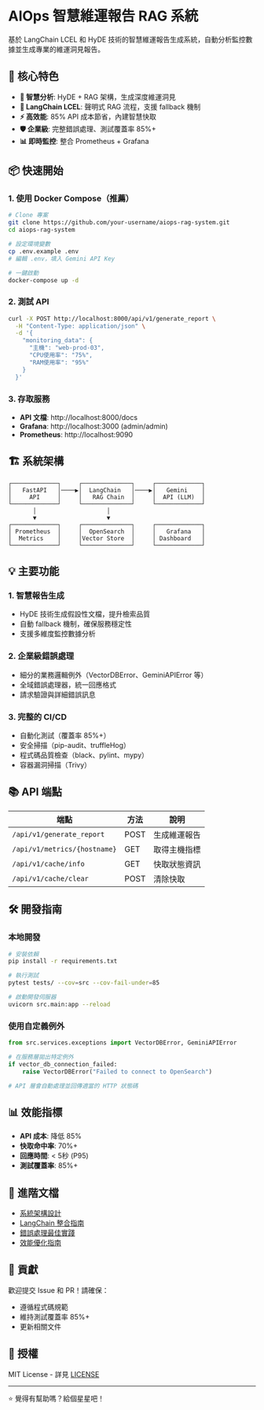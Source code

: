 # AIOps 智慧維運報告 RAG 系統

基於 LangChain LCEL 和 HyDE 技術的智慧維運報告生成系統，自動分析監控數據並生成專業的維運洞見報告。

## 🚀 核心特色

- **🤖 智慧分析**: HyDE + RAG 架構，生成深度維運洞見
- **🔗 LangChain LCEL**: 聲明式 RAG 流程，支援 fallback 機制
- **⚡ 高效能**: 85% API 成本節省，內建智慧快取
- **🛡️ 企業級**: 完整錯誤處理、測試覆蓋率 85%+
- **📊 即時監控**: 整合 Prometheus + Grafana

## 📦 快速開始

### 1. 使用 Docker Compose（推薦）

```bash
# Clone 專案
git clone https://github.com/your-username/aiops-rag-system.git
cd aiops-rag-system

# 設定環境變數
cp .env.example .env
# 編輯 .env，填入 Gemini API Key

# 一鍵啟動
docker-compose up -d
```

### 2. 測試 API

```bash
curl -X POST http://localhost:8000/api/v1/generate_report \
  -H "Content-Type: application/json" \
  -d '{
    "monitoring_data": {
      "主機": "web-prod-03",
      "CPU使用率": "75%",
      "RAM使用率": "95%"
    }
  }'
```

### 3. 存取服務

- **API 文檔**: http://localhost:8000/docs
- **Grafana**: http://localhost:3000 (admin/admin)
- **Prometheus**: http://localhost:9090

## 🏗️ 系統架構

```
┌─────────────┐     ┌──────────────┐     ┌─────────────┐
│   FastAPI   │────▶│  LangChain   │────▶│   Gemini    │
│     API     │     │   RAG Chain  │     │  API (LLM)  │
└─────────────┘     └──────────────┘     └─────────────┘
       │                    │                     
       ▼                    ▼                    
┌─────────────┐     ┌──────────────┐     ┌─────────────┐
│ Prometheus  │     │  OpenSearch  │     │   Grafana   │
│  Metrics    │     │Vector Store  │     │ Dashboard   │
└─────────────┘     └──────────────┘     └─────────────┘
```

## 💡 主要功能

### 1. 智慧報告生成
- HyDE 技術生成假設性文檔，提升檢索品質
- 自動 fallback 機制，確保服務穩定性
- 支援多維度監控數據分析

### 2. 企業級錯誤處理
- 細分的業務邏輯例外（VectorDBError、GeminiAPIError 等）
- 全域錯誤處理器，統一回應格式
- 請求驗證與詳細錯誤訊息

### 3. 完整的 CI/CD
- 自動化測試（覆蓋率 85%+）
- 安全掃描（pip-audit、truffleHog）
- 程式碼品質檢查（black、pylint、mypy）
- 容器漏洞掃描（Trivy）

## 📚 API 端點

| 端點 | 方法 | 說明 |
|------|------|------|
| `/api/v1/generate_report` | POST | 生成維運報告 |
| `/api/v1/metrics/{hostname}` | GET | 取得主機指標 |
| `/api/v1/cache/info` | GET | 快取狀態資訊 |
| `/api/v1/cache/clear` | POST | 清除快取 |

## 🛠️ 開發指南

### 本地開發

```bash
# 安裝依賴
pip install -r requirements.txt

# 執行測試
pytest tests/ --cov=src --cov-fail-under=85

# 啟動開發伺服器
uvicorn src.main:app --reload
```

### 使用自定義例外

```python
from src.services.exceptions import VectorDBError, GeminiAPIError

# 在服務層拋出特定例外
if vector_db_connection_failed:
    raise VectorDBError("Failed to connect to OpenSearch")

# API 層會自動處理並回傳適當的 HTTP 狀態碼
```

## 📊 效能指標

- **API 成本**: 降低 85%
- **快取命中率**: 70%+  
- **回應時間**: < 5秒 (P95)
- **測試覆蓋率**: 85%+

## 📖 進階文檔

- [系統架構設計](./docs/architecture/system-design.md)
- [LangChain 整合指南](./docs/langchain_refactoring_report.md)
- [錯誤處理最佳實踐](./docs/development/error-handling.md)
- [效能優化指南](./docs/development/optimization-guide.md)

## 🤝 貢獻

歡迎提交 Issue 和 PR！請確保：
- 遵循程式碼規範
- 維持測試覆蓋率 85%+
- 更新相關文件

## 📝 授權

MIT License - 詳見 [LICENSE](LICENSE)

---

⭐ 覺得有幫助嗎？給個星星吧！
